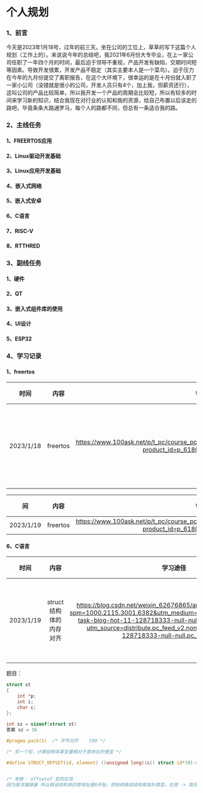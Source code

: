# 个人规划

### 1、前言

​        今天是2023年1月18号，过年的前三天。坐在公司的工位上，草草的写下这篇个人规划（工作上的）。来说说今年的总结吧，我2021年6月份大专毕业，在上一家公司任职了一年四个月的时间，最后迫于领导不重视，产品开发有缺陷，交期时间短等因素。导致开发很累，开发产品不稳定（其实主要本人是一个菜鸟）。迫于压力在今年的九月份提交了离职报告，在这个大环境下，很幸运的是在十月份就入职了一家小公司（没错就是很小的公司，开发人员只有4个，加上我，但薪资还行），这叫公司的产品比较简单，所以我开发一个产品的周期会比较短，所以有较多的时间来学习新的知识，结合我现在对行业的认知和我的资源，给自己布置以后该走的路吧，毕竟条条大路通罗马，每个人的路都不同，但总有一条适合我的路。

### 2、主线任务

#### 	1、FREERTOS应用

#### 	2、Linux驱动开发基础

#### 	3、Linux应用开发基础

#### 	4、嵌入式网络

#### 	5、嵌入式安卓

#### 	6、C语言

#### 	7、RISC-V

#### 8、RTTHRED

### 3、副线任务

#### 	1、硬件

#### 	2、QT

#### 	3、嵌入式组件库的使用

#### 	4、UI设计

#### 	5、ESP32





### 4、学习记录

#### 1、freertos

| 时间      | 内容     |                           学习途径                           | 进度               |
| --------- | -------- | :----------------------------------------------------------: | ------------------ |
| 2023/1/18 | freertos | https://www.100ask.net/p/t_pc/course_pc_detail/column/p_6180df82e4b00bdc7c76a1c2?product_id=p_6180df82e4b00bdc7c76a1c2 | 创建任务的内部细节 |

| 间        | 内容     |                           学习途径                           | 进度 |
| --------- | -------- | :----------------------------------------------------------: | ---- |
| 2023/1/19 | freertos | https://www.100ask.net/p/t_pc/course_pc_detail/column/p_6180df82e4b00bdc7c76a1c2?product_id=p_6180df82e4b00bdc7c76a1c2 |      |



#### 6、C语言

| 时间      |          内容           |                           学习途径                           | 进度               |
| --------- | :---------------------: | :----------------------------------------------------------: | ------------------ |
| 2023/1/19 | struct 结构体的内存对齐 | https://blog.csdn.net/weixin_62676865/article/details/128718333?spm=1000.2115.3001.6382&utm_medium=distribute.pc_feed_v2.none-task-blog-hot-11-128718333-null-null.pc_personrec&depth_1-utm_source=distribute.pc_feed_v2.none-task-blog-hot-11-128718333-null-null.pc_personrec | 队列结构体及读流程 |

题目：

```c
struct st
{
    int *p;
    int i;
    char c;
};

int sz = sizeof(struct st)
答案 sz = 16
    
#pragma pack(1)  /* 字节对齐	C99 */
```

```c
/* 写一个宏，计算结构体某变量相对于首地址的便宜 */

#define STRUCT_OFFSET(id, element) ((unsigned long)(&(( struct id*)0)->element))


/* 考察： offsetof 宏的实现
因为是求偏移量 所以假设结构体的首地址是0开始，把他转换成结构体指针类型，在用 -> 取得他的成员，前面加了一个& 就是取得这个成员的 地址，最后在强制转换成unsigned long, 这样就得到了偏移量。 */

```





